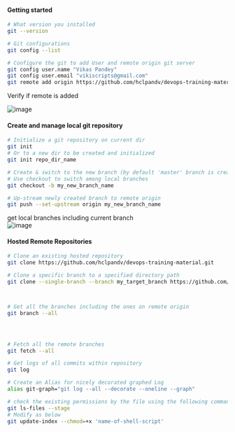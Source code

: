 #### Getting started

```bash
# What version you installed
git --version

# Git configurations
git config --list

# Configure the git to add User and remote origin git server
git config user.name "Vikas Pandey"
git config user.email "vikiscripts@gmail.com"
git remote add origin https://github.com/hclpandv/devops-training-material.git
```

Verify if remote is added   

![image](https://user-images.githubusercontent.com/13016162/66889515-68c64000-f000-11e9-8b13-97affdda0c4f.png)

#### Create and manage local git repository

```bash
# Initialize a git repository on current dir
git init
# Or to a new dir to be created and initialized
git init repo_dir_name

# Create & switch to the new branch (by default 'master' branch is created when you initialize a repository)
# Use checkout to switch among local branches
git checkout -b my_new_branch_name

# Up-stream newly created branch to remote origin
git push --set-upstream origin my_new_branch_name
```
get local branches including current branch  
![image](https://user-images.githubusercontent.com/13016162/66890642-682fa880-f004-11e9-833f-314311408ec9.png)


#### Hosted Remote Repositories 

```bash
# Clone an existing hosted repository
git clone https://github.com/hclpandv/devops-training-material.git

# Clone a specific branch to a specified directory path
git clone --single-branch --branch my_target_branch https://github.com/hclpandv/devops-training-material.git my_target_dir_path



# Get all the branches including the ones on remote origin 
git branch --all




# Fetch all the remote branches
git fetch --all

# Get logs of all commits within repository
git log

# Create an Alias for nicely decorated graphed Log
alias git-graph="git log --all --decorate --oneline --graph"

# check the existing permissions by the file using the following command, permissions like 100644
git ls-files --stage 
# Modify as below
git update-index --chmod=+x 'name-of-shell-script'
```
